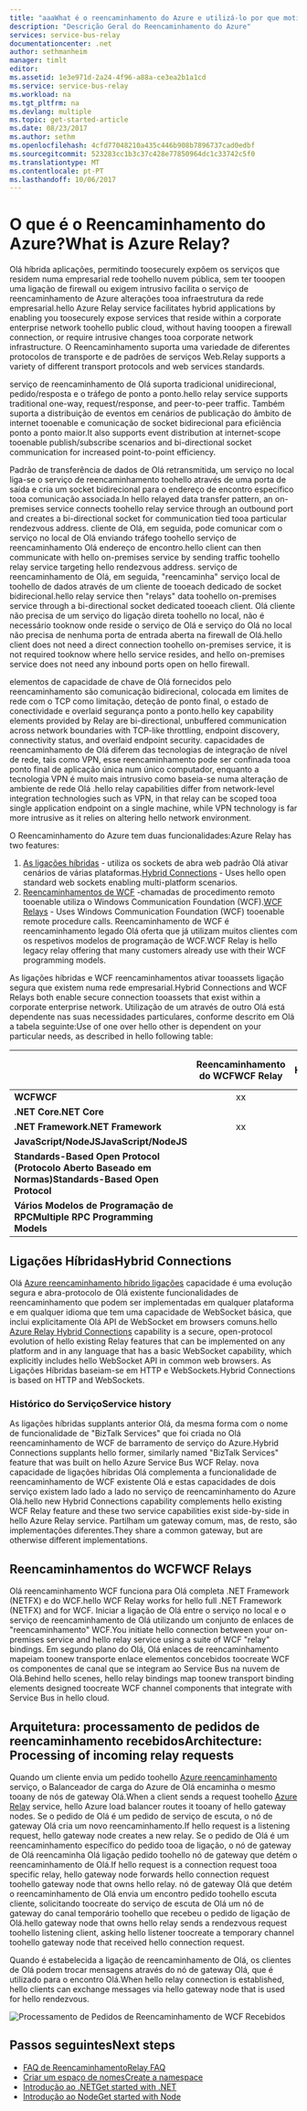 ```yaml
---
title: "aaaWhat é o reencaminhamento do Azure e utilizá-lo por que motivo de descrição geral | Microsoft Docs"
description: "Descrição Geral do Reencaminhamento do Azure"
services: service-bus-relay
documentationcenter: .net
author: sethmanheim
manager: timlt
editor: 
ms.assetid: 1e3e971d-2a24-4f96-a88a-ce3ea2b1a1cd
ms.service: service-bus-relay
ms.workload: na
ms.tgt_pltfrm: na
ms.devlang: multiple
ms.topic: get-started-article
ms.date: 08/23/2017
ms.author: sethm
ms.openlocfilehash: 4cfd77048210a435c446b908b7896737cad0edbf
ms.sourcegitcommit: 523283cc1b3c37c428e77850964dc1c33742c5f0
ms.translationtype: MT
ms.contentlocale: pt-PT
ms.lasthandoff: 10/06/2017
---
```

# <a name="what-is-azure-relay"></a><span data-ttu-id="dc761-103">O que é o Reencaminhamento do Azure?</span><span class="sxs-lookup"><span data-stu-id="dc761-103">What is Azure Relay?</span></span>

<span data-ttu-id="dc761-104">Olá híbrida aplicações, permitindo toosecurely expõem os serviços que residem numa empresarial rede toohello nuvem pública, sem ter tooopen uma ligação de firewall ou exigem intrusivo facilita o serviço de reencaminhamento de Azure alterações tooa infraestrutura da rede empresarial.</span><span class="sxs-lookup"><span data-stu-id="dc761-104">hello Azure Relay service facilitates hybrid applications by enabling you toosecurely expose services that reside within a corporate enterprise network toohello public cloud, without having tooopen a firewall connection, or require intrusive changes tooa corporate network infrastructure.</span></span> <span data-ttu-id="dc761-105">O Reencaminhamento suporta uma variedade de diferentes protocolos de transporte e de padrões de serviços Web.</span><span class="sxs-lookup"><span data-stu-id="dc761-105">Relay supports a variety of different transport protocols and web services standards.</span></span>

<span data-ttu-id="dc761-106">serviço de reencaminhamento de Olá suporta tradicional unidirecional, pedido/resposta e o tráfego de ponto a ponto.</span><span class="sxs-lookup"><span data-stu-id="dc761-106">hello relay service supports traditional one-way, request/response, and peer-to-peer traffic.</span></span> <span data-ttu-id="dc761-107">Também suporta a distribuição de eventos em cenários de publicação do âmbito de internet tooenable e comunicação de socket bidirecional para eficiência ponto a ponto maior.</span><span class="sxs-lookup"><span data-stu-id="dc761-107">It also supports event distribution at internet-scope tooenable publish/subscribe scenarios and bi-directional socket communication for increased point-to-point efficiency.</span></span> 

<span data-ttu-id="dc761-108">Padrão de transferência de dados de Olá retransmitida, um serviço no local liga-se o serviço de reencaminhamento toohello através de uma porta de saída e cria um socket bidirecional para o endereço de encontro específico tooa comunicação associada.</span><span class="sxs-lookup"><span data-stu-id="dc761-108">In hello relayed data transfer pattern, an on-premises service connects toohello relay service through an outbound port and creates a bi-directional socket for communication tied tooa particular rendezvous address.</span></span> <span data-ttu-id="dc761-109">cliente de Olá, em seguida, pode comunicar com o serviço no local de Olá enviando tráfego toohello serviço de reencaminhamento Olá endereço de encontro.</span><span class="sxs-lookup"><span data-stu-id="dc761-109">hello client can then communicate with hello on-premises service by sending traffic toohello relay service targeting hello rendezvous address.</span></span> <span data-ttu-id="dc761-110">serviço de reencaminhamento de Olá, em seguida, "reencaminha" serviço local de toohello de dados através de um cliente de tooeach dedicado de socket bidirecional.</span><span class="sxs-lookup"><span data-stu-id="dc761-110">hello relay service then "relays" data toohello on-premises service through a bi-directional socket dedicated tooeach client.</span></span> <span data-ttu-id="dc761-111">Olá cliente não precisa de um serviço do ligação direta toohello no local, não é necessário tooknow onde reside o serviço de Olá e serviço do Olá no local não precisa de nenhuma porta de entrada aberta na firewall de Olá.</span><span class="sxs-lookup"><span data-stu-id="dc761-111">hello client does not need a direct connection toohello on-premises service, it is not required tooknow where hello service resides, and hello on-premises service does not need any inbound ports open on hello firewall.</span></span>

<span data-ttu-id="dc761-112">elementos de capacidade de chave de Olá fornecidos pelo reencaminhamento são comunicação bidirecional, colocada em limites de rede com o TCP como limitação, deteção de ponto final, o estado de conectividade e overlaid segurança ponto a ponto.</span><span class="sxs-lookup"><span data-stu-id="dc761-112">hello key capability elements provided by Relay are bi-directional, unbuffered communication across network boundaries with TCP-like throttling, endpoint discovery, connectivity status, and overlaid endpoint security.</span></span> <span data-ttu-id="dc761-113">capacidades de reencaminhamento de Olá diferem das tecnologias de integração de nível de rede, tais como VPN, esse reencaminhamento pode ser confinada tooa ponto final de aplicação única num único computador, enquanto a tecnologia VPN é muito mais intrusivo como baseia-se numa alteração de ambiente de rede Olá .</span><span class="sxs-lookup"><span data-stu-id="dc761-113">hello relay capabilities differ from network-level integration technologies such as VPN, in that relay can be scoped tooa single application endpoint on a single machine, while VPN technology is far more intrusive as it relies on altering hello network environment.</span></span>

<span data-ttu-id="dc761-114">O Reencaminhamento do Azure tem duas funcionalidades:</span><span class="sxs-lookup"><span data-stu-id="dc761-114">Azure Relay has two features:</span></span>

1. <span data-ttu-id="dc761-115">[As ligações híbridas](#hybrid-connections) - utiliza os sockets de abra web padrão Olá ativar cenários de várias plataformas.</span><span class="sxs-lookup"><span data-stu-id="dc761-115">[Hybrid Connections](#hybrid-connections) - Uses hello open standard web sockets enabling multi-platform scenarios.</span></span>
2. <span data-ttu-id="dc761-116">[Reencaminhamentos de WCF](#wcf-relays) -chamadas de procedimento remoto tooenable utiliza o Windows Communication Foundation (WCF).</span><span class="sxs-lookup"><span data-stu-id="dc761-116">[WCF Relays](#wcf-relays) - Uses Windows Communication Foundation (WCF) tooenable remote procedure calls.</span></span> <span data-ttu-id="dc761-117">Reencaminhamento de WCF é reencaminhamento legado Olá oferta que já utilizam muitos clientes com os respetivos modelos de programação de WCF.</span><span class="sxs-lookup"><span data-stu-id="dc761-117">WCF Relay is hello legacy relay offering that many customers already use with their WCF programming models.</span></span>

<span data-ttu-id="dc761-118">As ligações híbridas e WCF reencaminhamentos ativar tooassets ligação segura que existem numa rede empresarial.</span><span class="sxs-lookup"><span data-stu-id="dc761-118">Hybrid Connections and WCF Relays both enable secure connection tooassets that exist within a corporate enterprise network.</span></span> <span data-ttu-id="dc761-119">Utilização de um através de outro Olá está dependente nas suas necessidades particulares, conforme descrito em Olá a tabela seguinte:</span><span class="sxs-lookup"><span data-stu-id="dc761-119">Use of one over hello other is dependent on your particular needs, as described in hello following table:</span></span>

|  | <span data-ttu-id="dc761-120">Reencaminhamento do WCF</span><span class="sxs-lookup"><span data-stu-id="dc761-120">WCF Relay</span></span> | <span data-ttu-id="dc761-121">Ligações Híbridas</span><span class="sxs-lookup"><span data-stu-id="dc761-121">Hybrid Connections</span></span> |
| --- |:---:|:---:|
| <span data-ttu-id="dc761-122">**WCF**</span><span class="sxs-lookup"><span data-stu-id="dc761-122">**WCF**</span></span> |<span data-ttu-id="dc761-123">x</span><span class="sxs-lookup"><span data-stu-id="dc761-123">x</span></span> | |
| <span data-ttu-id="dc761-124">**.NET Core**</span><span class="sxs-lookup"><span data-stu-id="dc761-124">**.NET Core**</span></span> | |<span data-ttu-id="dc761-125">x</span><span class="sxs-lookup"><span data-stu-id="dc761-125">x</span></span> |
| <span data-ttu-id="dc761-126">**.NET Framework**</span><span class="sxs-lookup"><span data-stu-id="dc761-126">**.NET Framework**</span></span> |<span data-ttu-id="dc761-127">x</span><span class="sxs-lookup"><span data-stu-id="dc761-127">x</span></span> |<span data-ttu-id="dc761-128">x</span><span class="sxs-lookup"><span data-stu-id="dc761-128">x</span></span> |
| <span data-ttu-id="dc761-129">**JavaScript/NodeJS**</span><span class="sxs-lookup"><span data-stu-id="dc761-129">**JavaScript/NodeJS**</span></span> | |<span data-ttu-id="dc761-130">x</span><span class="sxs-lookup"><span data-stu-id="dc761-130">x</span></span> |
| <span data-ttu-id="dc761-131">**Standards-Based Open Protocol (Protocolo Aberto Baseado em Normas)**</span><span class="sxs-lookup"><span data-stu-id="dc761-131">**Standards-Based Open Protocol**</span></span> | |<span data-ttu-id="dc761-132">x</span><span class="sxs-lookup"><span data-stu-id="dc761-132">x</span></span> |
| <span data-ttu-id="dc761-133">**Vários Modelos de Programação de RPC**</span><span class="sxs-lookup"><span data-stu-id="dc761-133">**Multiple RPC Programming Models**</span></span> | |<span data-ttu-id="dc761-134">x</span><span class="sxs-lookup"><span data-stu-id="dc761-134">x</span></span> |

## <a name="hybrid-connections"></a><span data-ttu-id="dc761-135">Ligações Híbridas</span><span class="sxs-lookup"><span data-stu-id="dc761-135">Hybrid Connections</span></span>

<span data-ttu-id="dc761-136">Olá [Azure reencaminhamento híbrido ligações](relay-hybrid-connections-protocol.md) capacidade é uma evolução segura e abra-protocolo de Olá existente funcionalidades de reencaminhamento que podem ser implementadas em qualquer plataforma e em qualquer idioma que tem uma capacidade de WebSocket básica, que inclui explicitamente Olá API de WebSocket em browsers comuns.</span><span class="sxs-lookup"><span data-stu-id="dc761-136">hello [Azure Relay Hybrid Connections](relay-hybrid-connections-protocol.md) capability is a secure, open-protocol evolution of hello existing Relay features that can be implemented on any platform and in any language that has a basic WebSocket capability, which explicitly includes hello WebSocket API in common web browsers.</span></span> <span data-ttu-id="dc761-137">As Ligações Híbridas baseiam-se em HTTP e WebSockets.</span><span class="sxs-lookup"><span data-stu-id="dc761-137">Hybrid Connections is based on HTTP and WebSockets.</span></span>

### <a name="service-history"></a><span data-ttu-id="dc761-138">Histórico do Serviço</span><span class="sxs-lookup"><span data-stu-id="dc761-138">Service history</span></span>

<span data-ttu-id="dc761-139">As ligações híbridas supplants anterior Olá, da mesma forma com o nome de funcionalidade de "BizTalk Services" que foi criada no Olá reencaminhamento de WCF de barramento de serviço do Azure.</span><span class="sxs-lookup"><span data-stu-id="dc761-139">Hybrid Connections supplants hello former, similarly named "BizTalk Services" feature that was built on hello Azure Service Bus WCF Relay.</span></span> <span data-ttu-id="dc761-140">nova capacidade de ligações híbridas Olá complementa a funcionalidade de reencaminhamento de WCF existente Olá e estas capacidades de dois serviço existem lado lado a lado no serviço de reencaminhamento do Azure Olá.</span><span class="sxs-lookup"><span data-stu-id="dc761-140">hello new Hybrid Connections capability complements hello existing WCF Relay feature and these two service capabilities exist side-by-side in hello Azure Relay service.</span></span> <span data-ttu-id="dc761-141">Partilham um gateway comum, mas, de resto, são implementações diferentes.</span><span class="sxs-lookup"><span data-stu-id="dc761-141">They share a common gateway, but are otherwise different implementations.</span></span>

## <a name="wcf-relays"></a><span data-ttu-id="dc761-142">Reencaminhamentos do WCF</span><span class="sxs-lookup"><span data-stu-id="dc761-142">WCF Relays</span></span>

<span data-ttu-id="dc761-143">Olá reencaminhamento WCF funciona para Olá completa .NET Framework (NETFX) e do WCF.</span><span class="sxs-lookup"><span data-stu-id="dc761-143">hello WCF Relay works for hello full .NET Framework (NETFX) and for WCF.</span></span> <span data-ttu-id="dc761-144">Iniciar a ligação de Olá entre o serviço no local e o serviço de reencaminhamento de Olá utilizando um conjunto de enlaces de "reencaminhamento" WCF.</span><span class="sxs-lookup"><span data-stu-id="dc761-144">You initiate hello connection between your on-premises service and hello relay service using a suite of WCF "relay" bindings.</span></span> <span data-ttu-id="dc761-145">Em segundo plano do Olá, Olá enlaces de reencaminhamento mapeiam toonew transporte enlace elementos concebidos toocreate WCF os componentes de canal que se integram ao Service Bus na nuvem de Olá.</span><span class="sxs-lookup"><span data-stu-id="dc761-145">Behind hello scenes, hello relay bindings map toonew transport binding elements designed toocreate WCF channel components that integrate with Service Bus in hello cloud.</span></span>

## <a name="architecture-processing-of-incoming-relay-requests"></a><span data-ttu-id="dc761-146">Arquitetura: processamento de pedidos de reencaminhamento recebidos</span><span class="sxs-lookup"><span data-stu-id="dc761-146">Architecture: Processing of incoming relay requests</span></span>
<span data-ttu-id="dc761-147">Quando um cliente envia um pedido toohello [Azure reencaminhamento](/azure/service-bus-relay/) serviço, o Balanceador de carga do Azure de Olá encaminha o mesmo tooany de nós de gateway Olá.</span><span class="sxs-lookup"><span data-stu-id="dc761-147">When a client sends a request toohello [Azure Relay](/azure/service-bus-relay/) service, hello Azure load balancer routes it tooany of hello gateway nodes.</span></span> <span data-ttu-id="dc761-148">Se o pedido de Olá é um pedido de serviço de escuta, o nó de gateway Olá cria um novo reencaminhamento.</span><span class="sxs-lookup"><span data-stu-id="dc761-148">If hello request is a listening request, hello gateway node creates a new relay.</span></span> <span data-ttu-id="dc761-149">Se o pedido de Olá é um reencaminhamento específico do pedido tooa de ligação, o nó de gateway de Olá reencaminha Olá ligação pedido toohello nó de gateway que detém o reencaminhamento de Olá.</span><span class="sxs-lookup"><span data-stu-id="dc761-149">If hello request is a connection request tooa specific relay, hello gateway node forwards hello connection request toohello gateway node that owns hello relay.</span></span> <span data-ttu-id="dc761-150">nó de gateway Olá que detém o reencaminhamento de Olá envia um encontro pedido toohello escuta cliente, solicitando toocreate do serviço de escuta de Olá um nó de gateway do canal temporário toohello que recebeu o pedido de ligação de Olá.</span><span class="sxs-lookup"><span data-stu-id="dc761-150">hello gateway node that owns hello relay sends a rendezvous request toohello listening client, asking hello listener toocreate a temporary channel toohello gateway node that received hello connection request.</span></span>

<span data-ttu-id="dc761-151">Quando é estabelecida a ligação de reencaminhamento de Olá, os clientes de Olá podem trocar mensagens através do nó de gateway Olá, que é utilizado para o encontro Olá.</span><span class="sxs-lookup"><span data-stu-id="dc761-151">When hello relay connection is established, hello clients can exchange messages via hello gateway node that is used for hello rendezvous.</span></span>

![Processamento de Pedidos de Reencaminhamento de WCF Recebidos](./media/relay-what-is-it/ic690645.png)

## <a name="next-steps"></a><span data-ttu-id="dc761-153">Passos seguintes</span><span class="sxs-lookup"><span data-stu-id="dc761-153">Next steps</span></span>

* [<span data-ttu-id="dc761-154">FAQ de Reencaminhamento</span><span class="sxs-lookup"><span data-stu-id="dc761-154">Relay FAQ</span></span>](relay-faq.md)
* [<span data-ttu-id="dc761-155">Criar um espaço de nomes</span><span class="sxs-lookup"><span data-stu-id="dc761-155">Create a namespace</span></span>](relay-create-namespace-portal.md)
* [<span data-ttu-id="dc761-156">Introdução ao .NET</span><span class="sxs-lookup"><span data-stu-id="dc761-156">Get started with .NET</span></span>](relay-hybrid-connections-dotnet-get-started.md)
* [<span data-ttu-id="dc761-157">Introdução ao Node</span><span class="sxs-lookup"><span data-stu-id="dc761-157">Get started with Node</span></span>](relay-hybrid-connections-node-get-started.md)

